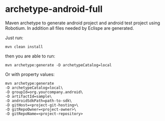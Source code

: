 archetype-android-full
========================

Maven archetype to generate android project and android test project using Robotium.
In addition all files needed by Eclispe are generated.

Just run:

`mvn clean install`

then you are able to run:

`mvn archetype:generate -D archetypeCatalog=local`

Or with property values:

    mvn archetype:generate  
    -D archetypeCatalog=local\
    -D groupId=org.yourcompany.android\
    -D artifactId=sample\
    -D androidSdkPath=path-to-sdk\
    -D gitHost=<project-git-hosting>\
    -D gitRepoOwner=<project-owner>\
    -D gitRepoName=<project-repository>